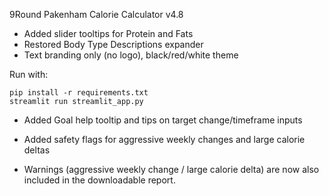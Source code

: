 9Round Pakenham Calorie Calculator v4.8

- Added slider tooltips for Protein and Fats
- Restored Body Type Descriptions expander
- Text branding only (no logo), black/red/white theme

Run with:

```
pip install -r requirements.txt
streamlit run streamlit_app.py
```
- Added Goal help tooltip and tips on target change/timeframe inputs

- Added safety flags for aggressive weekly changes and large calorie deltas

- Warnings (aggressive weekly change / large calorie delta) are now also included in the downloadable report.
